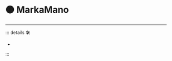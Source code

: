 # 🟠 <motor>MarkaMano</motor>

---

<!-- =================================================== -->
<!-- =================================================== -->
<!-- =================================================== -->
<!-- =================================================== -->
<!-- =================================================== -->
::: details 🛠

-

:::
